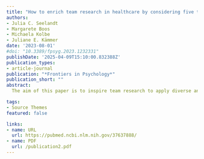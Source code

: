 ```yaml
---
title: "How to enrich team research in healthcare by considering five theoretical perspectives"
authors:
- Julia C. Seelandt
- Margarete Boos
- Michaela Kolbe
- Juliane E. Kämmer
date: '2023-08-01'
#doi: "10.3389/fpsyg.2023.1232331"
publishDate: '2025-04-09T15:10:00.832388Z'
publication_types: 
- article-journal
publication: "*Frontiers in Psychology*"
publication_short: ""
abstract: 
  The aim of this paper is to inspire team research to apply diverse and unconventional perspectives to study team dynamics and performance in healthcare settings. To illustrate that using multiple perspectives can yield valuable insights, we examine a segment of a team interaction during a heart-surgery, using five distinct interdisciplinary perspectives known from small group research, the psychodynamic, functional, conflict-power-status, temporal, and social identity perspectives. We briefly describe each theoretical perspective, discuss its application to study healthcare teams, and present possible research questions for the segment at hand using the respective perspective. We also highlight the benefits and challenges associated with employing these diverse approaches and explore how they can be integrated to analyze team processes in health care. Finally, we offer our own insights and opinions on the integration of these approaches, as well as the types of data required to conduct such analyses. We also point to further research avenues and highlight the benefits associated with employing these diverse approaches. Finally, we offer our own insights and opinions on the integration of these approaches, as well as the types of data required to conduct such analyses.

tags:
- Source Themes
featured: false

links:
- name: URL
  url: https://pubmed.ncbi.nlm.nih.gov/37637888/
- name: PDF
  url: /publication2.pdf
---
```


